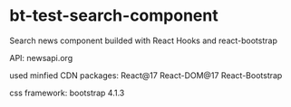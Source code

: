 # bt-test-search-component


Search news component builded with React Hooks and react-bootstrap

API:
newsapi.org

used minfied CDN packages:
React@17
React-DOM@17
React-Bootstrap

css framework:
bootstrap 4.1.3
